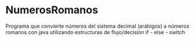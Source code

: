# NumerosRomanos
Programa que convierte números del sistema decimal (arábigos) a números romanos con java utilizando estructuras de flujo/decisión if - else - switch
